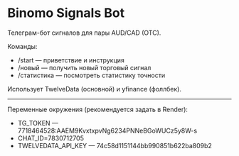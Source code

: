 # Binomo Signals Bot

Телеграм-бот сигналов для пары AUD/CAD (OTC).

Команды:

- /start — приветствие и инструкция
- /новый — получить новый торговый сигнал
- /статистика — посмотреть статистику точности

Использует TwelveData (основной) и yfinance (фоллбек).

---

Переменные окружения (рекомендуется задать в Render):

- TG_TOKEN — 7718464528:AAEM9KvxtxpvNg6234PNNeBGoWUCz5y8W-s
- CHAT_ID=7830712705
- TWELVEDATA_API_KEY — 74c58d1151144bb990851b622ba809b2

